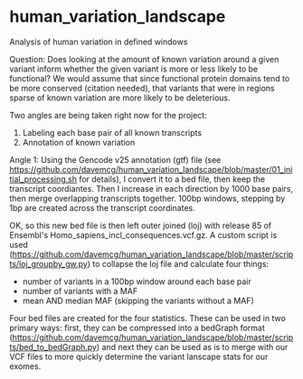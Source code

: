 # human_variation_landscape
Analysis of human variation in defined windows

Question: Does looking at the amount of known variation around a given variant inform whether the given variant is more or less likely to be functional? We would assume that since functional protein domains tend to be more conserved (citation needed), that variants that were in regions sparse of known variation are more likely to be deleterious. 

Two angles are being taken right now for the project:

1. Labeling each base pair of all known transcripts
2. Annotation of known variation

Angle 1:
Using the Gencode v25 annotation (gtf) file (see https://github.com/davemcg/human_variation_landscape/blob/master/01_initial_processing.sh for details), I convert it to a bed file, then keep the transcript coordiantes. Then I increase in each direction by 1000 base pairs, then merge overlapping transcripts together. 100bp windows, stepping by 1bp are created across the transcript coordinates. 

OK, so this new bed file is then left outer joined (loj) with release 85 of Ensembl's Homo_sapiens_incl_consequences.vcf.gz. A custom script is used (https://github.com/davemcg/human_variation_landscape/blob/master/scripts/loj_groupby_gw.py) to collapse the loj file and calculate four things: 

- number of variants in a 100bp window around each base pair
- number of variants with a MAF
- mean AND median MAF (skipping the variants without a MAF)

Four bed files are created for the four statistics. These can be used in two primary ways: first, they can be compressed into a bedGraph format (https://github.com/davemcg/human_variation_landscape/blob/master/scripts/bed_to_bedGraph.py) and next they can be used as is to merge with our VCF files to more quickly determine the variant lanscape stats for our exomes. 
